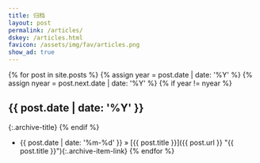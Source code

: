 ```yaml
---
title: 归档
layout: post
permalink: /articles/
dskey: /articles.html
favicon: /assets/img/fav/articles.png
show_ad: true
---
```


<!--{% for category in site.categories %}
<div class="category-item">
    <div class="category-title"><b>#{{ category | first | capitalize }}丨{{ category | last | size }}</b></div>
</div>
{% for post in category.last %}
<div class="article-item">
    <div class="article-title">
        <a href="{{ post.url }}" target="_blank">{{ post.title }}</a>
        <span class="article-date">{{post.date | date:"%Y %m-%d"}}</span>
    </div>
</div>
{% endfor %}
{% endfor %}-->
{% for post in site.posts %}
    {% assign year = post.date | date: '%Y' %}
    {% assign nyear = post.next.date | date: '%Y' %}
    {% if year != nyear %}
## {{ post.date | date: '%Y' }}
{:.archive-title}
    {% endif %}
* {{ post.date | date: '%m-%d' }} &raquo; [{{ post.title }}]({{ post.url }} "{{ post.title }}"){:.archive-item-link}
{% endfor %}
